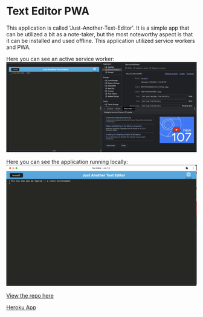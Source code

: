 # Text Editor PWA

This application is called 'Just-Another-Text-Editor'. It is a simple app that can be utilized a bit as a note-taker, but the most noteworthy aspect is that it can be installed and used offline. This application utilized service workers and PWA.

Here you can see an active service worker:
![Screenshot](/assets/SW.png)

Here you can see the application running locally:
![Screenshot](/assets/Native.png)

[View the repo here](https://github.com/NelsonD93/Text-Editor/tree/main)

[Heroku App](https://quiet-ridge-75354.herokuapp.com/)